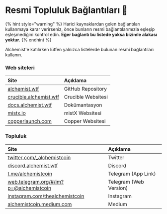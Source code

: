 # Resmi Topluluk Bağlantıları 🔗

{% hint style="warning" %}
Harici kaynaklardan gelen bağlantıları kullanmaya karar verirseniz, önce bunların resmi bağlantılarımızla eşleşip eşleşmediğini kontrol edin. **Eğer bağlantı bu listede yoksa bizimle alakası yoktur.**
{% endhint %}

Alchemist'e katılırken lütfen yalnızca listelerde bulunan resmi bağlantıları kullanın.

### Web siteleri

| Site | Açıklama |
| :--- | :--- |
| [alchemist.wtf](http://alchemist.wtf) | GitHub Repository |
| [crucible.alchemist.wtf](https://crucible.alchemist.wtf/) | Crucible Websitesi |
| [docs.alchemist.wtf](https://docs.alchemist.wtf) | Dokümantasyon |
| [mistx.io](https://mistx.io/) | mistX Websitesi |
| [copperlaunch.com](https://copperlaunch.com/) | Copper Websitesi |

### Topluluk

| Site | Açıklama |
| :--- | :--- |
| [twitter.com/\_alchemistcoin](https://twitter.com/_alchemistcoin) | Twitter |
| [discord.alchemist.wtf](http://discord.alchemist.wtf) | Discord |
| [t.me/alchemistcoin](https://t.me/alchemistcoin) | Telegram \(App Link\) |
| [web.telegram.org/\#/im?p=@alchemistcoin](https://web.telegram.org/#/im?p=@alchemistcoin) | Telegram \(Web Version\) |
| [instagram.com/thealchemistcoin](https://www.instagram.com/thealchemistcoin/) | Instagram |
| [alchemistcoin.medium.com](https://alchemistcoin.medium.com/) | Medium |




